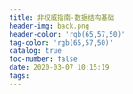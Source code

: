 ```yaml
---
title: 非权威指南-数据结构基础
header-img: back.png
header-color: 'rgb(65,57,50)'
tag-color: 'rgb(65,57,50)'
catalog: true
toc-number: false
date: 2020-03-07 10:15:19
tags:
---
```


